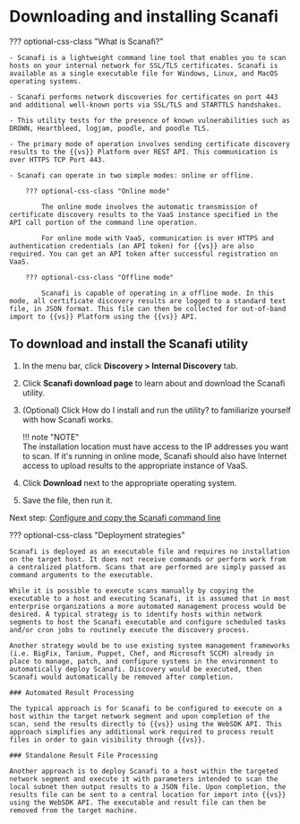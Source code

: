 # Downloading and installing Scanafi

??? optional-css-class "What is Scanafi?"
    
    - Scanafi is a lightweight command line tool that enables you to scan hosts on your internal network for SSL/TLS certificates. Scanafi is available as a single executable file for Windows, Linux, and MacOS operating systems.

    - Scanafi performs network discoveries for certificates on port 443 and additional well-known ports via SSL/TLS and STARTTLS handshakes.

    - This utility tests for the presence of known vulnerabilities such as DROWN, Heartbleed, logjam, poodle, and poodle TLS.

    - The primary mode of operation involves sending certificate discovery results to the {{vs}} Platform over REST API. This communication is over HTTPS TCP Port 443.

    - Scanafi can operate in two simple modes: online or offline. 

        ??? optional-css-class "Online mode"

            The online mode involves the automatic transmission of certificate discovery results to the VaaS instance specified in the API call portion of the command line operation.
            
            For online mode with VaaS, communication is over HTTPS and authentication credentials (an API token) for {{vs}} are also required. You can get an API token after successful registration on VaaS.

        ??? optional-css-class "Offline mode"

            Scanafi is capable of operating in a offline mode. In this mode, all certificate discovery results are logged to a standard text file, in JSON format. This file can then be collected for out-of-band import to {{vs}} Platform using the {{vs}} API.



## To download and install the Scanafi utility

1. In the menu bar, click **Discovery > Internal Discovery** tab.
1. Click **Scanafi download page** to learn about and download the Scanafi utility.
1. (Optional) Click How do I install and run the utility? to familiarize yourself with how Scanafi works.

    !!! note "NOTE"  
        The installation location must have access to the IP addresses you want to scan. If it's running in online mode, Scanafi should also have Internet access to upload results to the appropriate instance of VaaS.

1. Click **Download** next to the appropriate operating system.
1. Save the file, then run it.

Next step: [Configure and copy the Scanafi command line](t-Cloud_Scanafi_config_command_line.md)

??? optional-css-class "Deployment strategies"
    
    Scanafi is deployed as an executable file and requires no installation on the target host. It does not receive commands or perform work from a centralized platform. Scans that are performed are simply passed as command arguments to the executable.

    While it is possible to execute scans manually by copying the executable to a host and executing Scanafi, it is assumed that in most enterprise organizations a more automated management process would be desired. A typical strategy is to identify hosts within network segments to host the Scanafi executable and configure scheduled tasks and/or cron jobs to routinely execute the discovery process.

    Another strategy would be to use existing system management frameworks (i.e. BigFix, Tanium, Puppet, Chef, and Microsoft SCCM) already in place to manage, patch, and configure systems in the environment to automatically deploy Scanafi. Discovery would be executed, then Scanafi would automatically be removed after completion.

    ### Automated Result Processing

    The typical approach is for Scanafi to be configured to execute on a host within the target network segment and upon completion of the scan, send the results directly to {{vs}} using the WebSDK API. This approach simplifies any additional work required to process result files in order to gain visibility through {{vs}}.

    ### Standalone Result File Processing

    Another approach is to deploy Scanafi to a host within the targeted network segment and execute it with parameters intended to scan the local subnet then output results to a JSON file. Upon completion, the results file can be sent to a central location for import into {{vs}} using the WebSDK API. The executable and result file can then be removed from the target machine.
